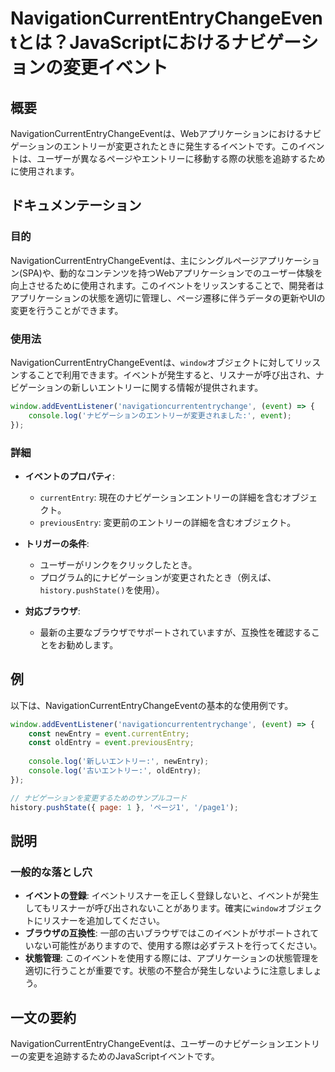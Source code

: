<!--
Meta Description: # NavigationCurrentEntryChangeEventとは？JavaScriptにおけるナビゲーションの変更イベント ## 概要 NavigationCurrentEntryChangeEventは、Webアプリケーションにおけるナビゲーションのエントリーが変更されたときに発生するイ...
Meta Keywords: event, navigationcurrententrychangeeventは, window, console, log
-->

# NavigationCurrentEntryChangeEventとは？JavaScriptにおけるナビゲーションの変更イベント

## 概要
NavigationCurrentEntryChangeEventは、Webアプリケーションにおけるナビゲーションのエントリーが変更されたときに発生するイベントです。このイベントは、ユーザーが異なるページやエントリーに移動する際の状態を追跡するために使用されます。

## ドキュメンテーション
### 目的
NavigationCurrentEntryChangeEventは、主にシングルページアプリケーション(SPA)や、動的なコンテンツを持つWebアプリケーションでのユーザー体験を向上させるために使用されます。このイベントをリッスンすることで、開発者はアプリケーションの状態を適切に管理し、ページ遷移に伴うデータの更新やUIの変更を行うことができます。

### 使用法
NavigationCurrentEntryChangeEventは、`window`オブジェクトに対してリッスンすることで利用できます。イベントが発生すると、リスナーが呼び出され、ナビゲーションの新しいエントリーに関する情報が提供されます。

```javascript
window.addEventListener('navigationcurrententrychange', (event) => {
    console.log('ナビゲーションのエントリーが変更されました:', event);
});
```

### 詳細
- **イベントのプロパティ**: 
  - `currentEntry`: 現在のナビゲーションエントリーの詳細を含むオブジェクト。
  - `previousEntry`: 変更前のエントリーの詳細を含むオブジェクト。
  
- **トリガーの条件**: 
  - ユーザーがリンクをクリックしたとき。
  - プログラム的にナビゲーションが変更されたとき（例えば、`history.pushState()`を使用）。
  
- **対応ブラウザ**: 
  - 最新の主要なブラウザでサポートされていますが、互換性を確認することをお勧めします。

## 例
以下は、NavigationCurrentEntryChangeEventの基本的な使用例です。

```javascript
window.addEventListener('navigationcurrententrychange', (event) => {
    const newEntry = event.currentEntry;
    const oldEntry = event.previousEntry;
    
    console.log('新しいエントリー:', newEntry);
    console.log('古いエントリー:', oldEntry);
});

// ナビゲーションを変更するためのサンプルコード
history.pushState({ page: 1 }, 'ページ1', '/page1');
```

## 説明
### 一般的な落とし穴
- **イベントの登録**: イベントリスナーを正しく登録しないと、イベントが発生してもリスナーが呼び出されないことがあります。確実に`window`オブジェクトにリスナーを追加してください。
- **ブラウザの互換性**: 一部の古いブラウザではこのイベントがサポートされていない可能性がありますので、使用する際は必ずテストを行ってください。
- **状態管理**: このイベントを使用する際には、アプリケーションの状態管理を適切に行うことが重要です。状態の不整合が発生しないように注意しましょう。

## 一文の要約
NavigationCurrentEntryChangeEventは、ユーザーのナビゲーションエントリーの変更を追跡するためのJavaScriptイベントです。